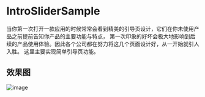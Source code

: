 # IntroSliderSample
当你第一次打开一款应用的时候常常会看到精美的引导页设计，它们在你未使用产品之前提前告知你产品的主要功能与特点，
第一次印象的好坏会极大地影响到后续的产品使用体验。因此各个公司都在努力将这几个页面设计好，从一开始就引人入胜。
这里主要实现简单引导页功能。
## 效果图
![image](https://github.com/myloften/IntroSliderSample/blob/master/IntroSlider.gif)
